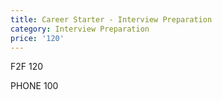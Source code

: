 ```yaml
---
title: Career Starter - Interview Preparation
category: Interview Preparation
price: '120'
---
```

F2F 120 

PHONE 100
